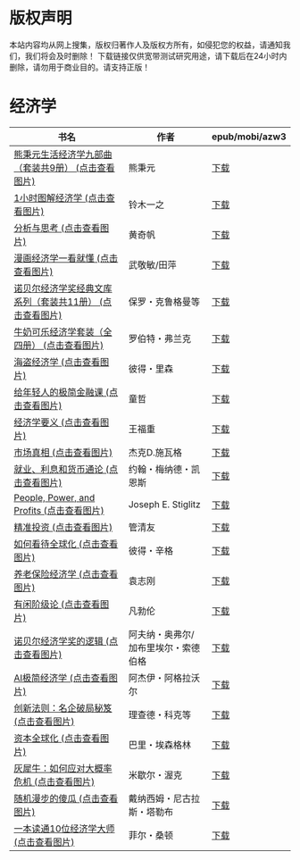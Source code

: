 # 版权声明

本站内容均从网上搜集，版权归著作人及版权方所有，如侵犯您的权益，请通知我们，我们将会及时删除！ 下载链接仅供宽带测试研究用途，请下载后在24小时内删除，请勿用于商业目的。请支持正版！

# 经济学

| 书名 | 作者 | epub/mobi/azw3 |
| --- | --- | --- |
| [熊秉元生活经济学九部曲（套装共9册） (点击查看图片)](https://www.dushupai.com/attachment/2024/06/11/9b9a337bc4aa532b.jpg) | 熊秉元 | [下载](https://url89.ctfile.com/f/31084289-1375512484-bc72f7?p=8866) |
| [1小时图解经济学 (点击查看图片)](https://www.dushupai.com/attachment/2024/06/10/abc7b3b6ab347c61.jpg) | 铃木一之 | [下载](https://url89.ctfile.com/f/31084289-1357004122-0feb48?p=8866) |
| [分析与思考 (点击查看图片)](https://www.dushupai.com/attachment/2024/06/10/54232f71ea00d148.jpg) | 黄奇帆 | [下载](https://url89.ctfile.com/f/31084289-1356999058-c4ff9b?p=8866) |
| [漫画经济学一看就懂 (点击查看图片)](https://www.dushupai.com/attachment/2024/06/10/d22a522df7ba6dcd.jpg) | 武敬敏/田萍 | [下载](https://url89.ctfile.com/f/31084289-1356998920-f86ba8?p=8866) |
| [诺贝尔经济学奖经典文库系列（套装共11册） (点击查看图片)](https://www.dushupai.com/attachment/2024/06/10/894565773751e917.jpg) | 保罗・克鲁格曼等 | [下载](https://url89.ctfile.com/f/31084289-1356995938-fd0511?p=8866) |
| [牛奶可乐经济学套装（全四册） (点击查看图片)](https://www.dushupai.com/attachment/2024/06/09/ec6e19549686575b.jpg) | 罗伯特・弗兰克 | [下载](https://url89.ctfile.com/f/31084289-1356986215-95b568?p=8866) |
| [海盗经济学 (点击查看图片)](https://www.dushupai.com/attachment/2024/06/08/0cff15045257b492.jpg) | 彼得・里森 | [下载](https://url89.ctfile.com/f/31084289-1357050655-a3539f?p=8866) |
| [给年轻人的极简金融课 (点击查看图片)](https://www.dushupai.com/attachment/2024/06/08/458f0fcbccfbc443.jpg) | 童哲 | [下载](https://url89.ctfile.com/f/31084289-1357047652-cac8d7?p=8866) |
| [经济学要义 (点击查看图片)](https://www.dushupai.com/attachment/2024/06/08/80e59bfc541b0be9.jpg) | 王福重 | [下载](https://url89.ctfile.com/f/31084289-1357044937-083bb7?p=8866) |
| [市场真相 (点击查看图片)](https://www.dushupai.com/attachment/2024/06/07/43ccdb1dc62a0234.jpg) | 杰克D.施瓦格 | [下载](https://url89.ctfile.com/f/31084289-1357042174-98b1ea?p=8866) |
| [就业、利息和货币通论 (点击查看图片)](https://www.dushupai.com/attachment/2024/06/07/ac239f334d42168f.jpg) | 约翰・梅纳德・凯恩斯 | [下载](https://url89.ctfile.com/f/31084289-1357034656-57288e?p=8866) |
| [People, Power, and Profits (点击查看图片)](https://www.dushupai.com/attachment/2024/06/06/159e57f5201cc106.jpg) | Joseph E. Stiglitz | [下载](https://url89.ctfile.com/f/31084289-1357034398-053bfe?p=8866) |
| [精准投资 (点击查看图片)](https://www.dushupai.com/attachment/2024/06/06/a80fb2b2bc6a2b0f.jpg) | 管清友 | [下载](https://url89.ctfile.com/f/31084289-1357032097-a4efc4?p=8866) |
| [如何看待全球化 (点击查看图片)](https://www.dushupai.com/attachment/2024/06/06/1b0fc3b55ad03112.jpg) | 彼得・辛格 | [下载](https://url89.ctfile.com/f/31084289-1357031461-cf9210?p=8866) |
| [养老保险经济学 (点击查看图片)](https://www.dushupai.com/attachment/2024/06/06/eb3cefea79fc7f4a.jpg) | 袁志刚 | [下载](https://url89.ctfile.com/f/31084289-1357031059-7ae40f?p=8866) |
| [有闲阶级论 (点击查看图片)](https://www.dushupai.com/attachment/2024/06/06/0bad18444e6602b0.jpg) | 凡勃伦 | [下载](https://url89.ctfile.com/f/31084289-1357030537-777029?p=8866) |
| [诺贝尔经济学奖的逻辑 (点击查看图片)](https://www.dushupai.com/attachment/2024/06/06/1c8f97c91c6c1f59.jpg) | 阿夫纳・奥弗尔/加布里埃尔・索德伯格 | [下载](https://url89.ctfile.com/f/31084289-1357030366-30de9b?p=8866) |
| [AI极简经济学 (点击查看图片)](https://www.dushupai.com/attachment/2024/06/05/e691e283ae2ef22c.jpg) | 阿杰伊・阿格拉沃尔 | [下载](https://url89.ctfile.com/f/31084289-1357026862-49e254?p=8866) |
| [创新法则：名企破局秘笈 (点击查看图片)](https://www.dushupai.com/attachment/2024/06/04/7c086c2019a3fee5.jpg) | 理查德・科克等 | [下载](https://url89.ctfile.com/f/31084289-1357022977-4889d3?p=8866) |
| [资本全球化 (点击查看图片)](https://www.dushupai.com/attachment/2024/06/04/809cc5f8d595ba84.jpg) | 巴里・埃森格林 | [下载](https://url89.ctfile.com/f/31084289-1357022359-ecc228?p=8866) |
| [灰犀牛：如何应对大概率危机 (点击查看图片)](https://www.dushupai.com/attachment/2024/06/02/efb8da66fc6edbd8.jpg) | 米歇尔・渥克 | [下载](https://url89.ctfile.com/f/31084289-1357010110-fa186a?p=8866) |
| [随机漫步的傻瓜 (点击查看图片)](https://www.dushupai.com/attachment/2024/06/02/9dcc5ae7414e7b70.jpg) | 戴纳西姆・尼古拉斯・塔勒布 | [下载](https://url89.ctfile.com/f/31084289-1357009141-1c411a?p=8866) |
| [一本读通10位经济学大师 (点击查看图片)](https://www.dushupai.com/attachment/2024/06/01/d51d63b33286a61a.jpg) | 菲尔・桑顿 | [下载](https://url89.ctfile.com/f/31084289-1357007854-f5a6d5?p=8866) |
